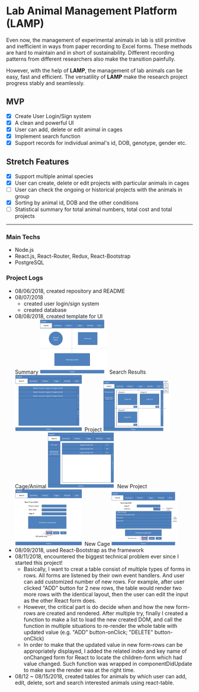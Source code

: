 # Lab Animal Management Platform (LAMP)
Even now, the management of experimental animals in lab is still primitive and inefficient in ways from paper recording to Excel forms. These methods are hard to maintain and in short of sustainability. Different recording patterns from different researchers also make the transition painfully.

However, with the help of **LAMP**, the management of lab animals can be easy, fast and efficient. The versatility of **LAMP** make the research project progress stably and seamlessly.

## MVP
- [X] Create User Login/Sign system
- [X] A clean and powerful UI
- [X] User can add, delete or edit animal in cages
- [X] Implement search function
- [X] Support records for individual animal's id, DOB, genotype, gender etc.

## Stretch Features
- [X] Support multiple animal species
- [X] User can create, delete or edit projects with particular animals in cages
- [ ] User can check the ongoing or historical projects with the animals in group
- [X] Sorting by animal id, DOB and the other conditions
- [ ] Statistical summary for total animal numbers, total cost and total projects
___
### Main Techs
- Node.js
- React.js, React-Router, Redux, React-Bootstrap
- PostgreSQL

### Project Logs
- 08/06/2018, created repository and README
- 08/07/2018
  - created user login/sign system  
  - created database
- 08/08/2018, created template for UI  
Summary <img src="readmePics/summary.png" alt="Summary" width="180px"/>&nbsp;&nbsp;Search Results<img src="readmePics/SearchResult.png" alt="Search" width="180px"/>&nbsp;&nbsp;Project <img src="readmePics/Project.png" alt="Project" width="180px"/>  
Cage/Animal <img src="readmePics/CageAnimalPanel.png" alt="Cage" width="180px"/>&nbsp;&nbsp;New Project <img src="readmePics/NewProject.png" alt="NewProject" width="180px"/>&nbsp;&nbsp;New Cage <img src="readmePics/NewCage.png" alt="newCage" width="180px"/>
- 08/09/2018, used React-Bootstrap as the framework
- 08/11/2018, encountered the biggest technical problem ever since I started this project!
  - Basically, I want to creat a table consist of multiple types of forms in rows. All forms are listened by their own event handlers. And user can add customized number of new rows. For example, after user clicked "ADD" button for 2 new rows, the table would render two more rows with the identical layout, then the user can edit the input as the other React form does.
  - However, the critical part is do decide when and how the new form-rows are created and rendered. After multiple try, finally I created a function to make a list to load the new created DOM, and call the function in multiple situations to re-render the whole table with updated value (e.g. "ADD" button-onClick; "DELETE" button-onClick)
  - In order to make that the updated value in new form-rows can be appropriately displayed, I added the related index and key name of onChanged form for React to locate the children-form which had value changed. Such function was wrapped in componentDidUpdate to make sure the render was at the right time.
- 08/12 ~ 08/15/2018, created tables for animals by which user can add, edit, delete, sort and search interested animals using react-table.
